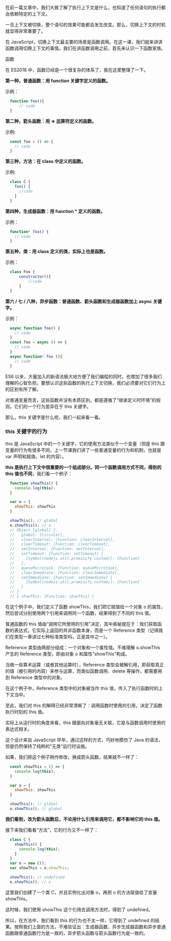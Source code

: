 在前一篇文章中，我们大致了解了执行上下文是什么，也知道了任何语句的执行都会依赖特定的上下文。

一旦上下文被切换，整个语句的效果可能都会发生改变。那么，切换上下文的时机就显得非常重要了。

在 JavaScript，切换上下文最主要的场景是函数调用。在这一课，我们就来讲讲函数调用切换上下文的事情。我们在讲函数调用之前，首先来认识一下函数家族。

函数

在 ES2018 中，函数已经是一个很复杂的体系了，我在这里整理了一下。

**第一种，普通函数：用 function 关键字定义的函数。**

示例：

```js
  function foo(){
      // code
  }
```

**第二种，箭头函数：用 => 运算符定义的函数。**

示例:

```js
  const foo = () => {
    // code
  }
```

**第三种，方法：在 class 中定义的函数。**

示例:

```js
  class C {
    foo() {
      //code
    }
  }
```

**第四种，生成器函数：用 function * 定义的函数。**

示例：

```js
  function* foo() {
    // code
  }
```

**第五种，类：用 class 定义的类，实际上也是函数。**

示例：

```js
  class Foo {
      constructor(){
          //code
      }
  }
```

**第六 / 七 / 八种，异步函数：普通函数、箭头函数和生成器函数加上 async 关键字。**

示例：

```js
  async function foo() {
    // code
  }
  const foo = async () => {
    // code
  }
  async function* foo (){
    // code
  }
```

ES6 以来，大量加入的新语法极大地方便了我们编程的同时，也增加了很多我们理解的心智负担。要想认识这些函数的执行上下文切换，我们必须要对它们行为上的区别有所了解。

对普通变量而言，这些函数并没有本质区别，都是遵循了“继承定义时环境”的规则，它们的一个行为差异在于 this 关键字。

那么，this 关键字是什么呢，我们一起来看一看。

### this 关键字的行为

this 是 JavaScript 中的一个关键字，它的使用方法类似于一个变量（但是 this 跟变量的行为有很多不同，上一节课我们讲了一些普通变量的行为和机制，也就是 var 声明和赋值、let 的内容）。

**this 是执行上下文中很重要的一个组成部分。同一个函数调用方式不同，得到的 this 值也不同**，我们看一个例子：

```js
  function showThis() {
    console.log(this);
  }

  var o = {
    showThis: showThis
  }

  showThis(); // global
  o.showThis(); // o
  // Object [global] {
  //   global: [Circular],
  //   clearInterval: [Function: clearInterval],
  //   clearTimeout: [Function: clearTimeout],
  //   setInterval: [Function: setInterval],
  //   setTimeout: [Function: setTimeout] {
  //     [Symbol(nodejs.util.promisify.custom)]: [Function]
  //   },
  //   queueMicrotask: [Function: queueMicrotask],
  //   clearImmediate: [Function: clearImmediate],
  //   setImmediate: [Function: setImmediate] {
  //     [Symbol(nodejs.util.promisify.custom)]: [Function]
  //   }
  // }
  // { showThis: [Function: showThis] }
```

在这个例子中，我们定义了函数 showThis，我们把它赋值给一个对象 o 的属性，然后尝试分别使用两个引用来调用同一个函数，结果得到了不同的 this 值。

普通函数的 this 值由“调用它所使用的引用”决定，其中奥秘就在于：我们获取函数的表达式，它实际上返回的并非函数本身，而是一个 Reference 类型（记得我们在类型一章讲过七种标准类型吗，正是其中之一）。

Reference 类型由两部分组成：一个对象和一个属性值。不难理解 o.showThis 产生的 Reference 类型，即由对象 o 和属性“showThis”构成。

当做一些算术运算（或者其他运算时），Reference 类型会被解引用，即获取真正的值（被引用的内容）来参与运算，而类似函数调用、delete 等操作，都需要用到 Reference 类型中的对象。

在这个例子中，Reference 类型中的对象被当作 this 值，传入了执行函数时的上下文当中。

至此，我们对 this 的解释已经非常清晰了：调用函数时使用的引用，决定了函数执行时刻的 this 值。

实际上从运行时的角度来看，this 跟面向对象毫无关联，它是与函数调用时使用的表达式相关。

这个设计来自 JavaScript 早年，通过这样的方式，巧妙地模仿了 Java 的语法，但是仍然保持了纯粹的“无类”运行时设施。

如果，我们把这个例子稍作修改，换成箭头函数，结果就不一样了：

```js
  const showThis = () => {
    console.log(this);
  }

  var o = {
    showThis: showThis
  }

  showThis(); // global
  o.showThis(); // global
```

**我们看到，改为箭头函数后，不论用什么引用来调用它，都不影响它的 this 值。**

接下来我们看看“方法”，它的行为又不一样了：

```js
  class C {
    showThis() {
      console.log(this);
    }
  }
  var o = new C();
  var showThis = o.showThis;

  showThis(); // undefined
  o.showThis(); // o
```

这里我们创建了一个类 C，并且实例化出对象 o，再把 o 的方法赋值给了变量 showThis。

这时候，我们使用 showThis 这个引用去调用方法时，得到了 undefined。

所以，在方法中，我们看到 this 的行为也不太一样，它得到了 undefined 的结果。按照我们上面的方法，不难验证出：生成器函数、异步生成器函数和异步普通函数跟普通函数行为是一致的，异步箭头函数与箭头函数行为是一致的。